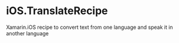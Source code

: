 iOS.TranslateRecipe
===================

Xamarin.iOS recipe to convert text from one language and speak it in another language
